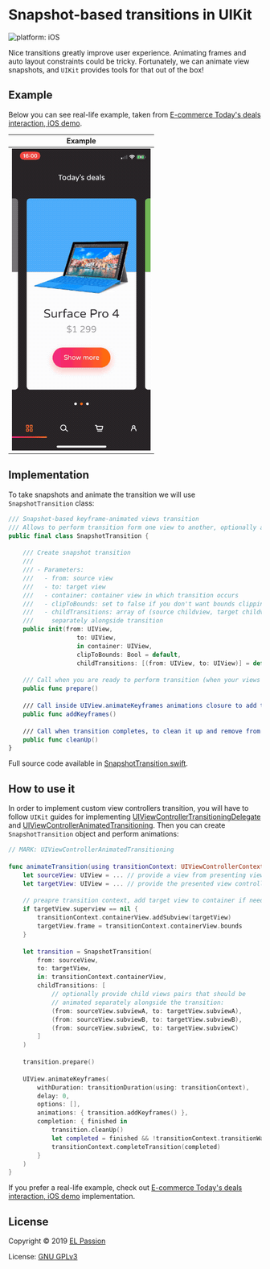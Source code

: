 # Snapshot-based transitions in UIKit

![platform: iOS](https://img.shields.io/badge/platform-iOS-blue.svg)

Nice transitions greatly improve user experience. Animating frames and auto layout constraints could be tricky. Fortunately, we can animate view snapshots, and `UIKit` provides tools for that out of the box!

## Example

Below you can see real-life example, taken from [E-commerce Today's deals interaction, iOS demo](https://github.com/elpassion/ecommerce-ios-demo).

|Example|
|:-:|
|![Preview](preview.gif)|

## Implementation

To take snapshots and animate the transition we will use `SnapshotTransition` class: 

```swift
/// Snapshot-based keyframe-animated views transition
/// Allows to perform transition form one view to another, optionally animating child views
public final class SnapshotTransition {

    /// Create snapshot transition
    ///
    /// - Parameters:
    ///   - from: source view
    ///   - to: target view
    ///   - container: container view in which transition occurs
    ///   - clipToBounds: set to false if you don't want bounds clipping
    ///   - childTransitions: array of (source childview, target childview) tuples that should be animated
    ///     separately alongside transition
    public init(from: UIView, 
    			   to: UIView, 
    			   in container: UIView, 
    			   clipToBounds: Bool = default, 
    			   childTransitions: [(from: UIView, to: UIView)] = default)

    /// Call when you are ready to perform transition (when your views are layed out etc.)
    public func prepare()

    /// Call inside UIView.animateKeyframes animations closure to add transition animation keyframes
    public func addKeyframes()

    /// Call when transition completes, to clean it up and remove from container view
    public func cleanUp()
}
```

Full source code available in [SnapshotTransition.swift](SnapshotTransition.swift).

## How to use it

In order to implement custom view controllers transition, you will have to follow `UIKit` guides for implementing [UIViewControllerTransitioningDelegate](https://developer.apple.com/documentation/uikit/uiviewcontrollertransitioningdelegate) and [UIViewControllerAnimatedTransitioning](https://developer.apple.com/documentation/uikit/uiviewcontrolleranimatedtransitioning). Then you can create `SnapshotTransition` object and perform animations:

```swift
// MARK: UIViewControllerAnimatedTransitioning

func animateTransition(using transitionContext: UIViewControllerContextTransitioning) {
    let sourceView: UIView = ... // provide a view from presenting view controller
    let targetView: UIView = ... // provide the presented view controller's view

    // preapre transition context, add target view to container if needed
    if targetView.superview == nil {
	    transitionContext.containerView.addSubview(targetView)
	    targetView.frame = transitionContext.containerView.bounds
    }
	
    let transition = SnapshotTransition(
        from: sourceView, 
        to: targetView,
        in: transitionContext.containerView,
        childTransitions: [
            // optionally provide child views pairs that should be 
            // animated separately alongside the transition:
            (from: sourceView.subviewA, to: targetView.subviewA),
            (from: sourceView.subviewB, to: targetView.subviewB),
            (from: sourceView.subviewC, to: targetView.subviewC)
        ]
    )

    transition.prepare()

    UIView.animateKeyframes(
        withDuration: transitionDuration(using: transitionContext),
        delay: 0,
        options: [],
        animations: { transition.addKeyframes() },
        completion: { finished in
            transition.cleanUp()
            let completed = finished && !transitionContext.transitionWasCancelled
            transitionContext.completeTransition(completed)
        }
    )
}

```

If you prefer a real-life example, check out [E-commerce Today's deals interaction, iOS demo](https://github.com/elpassion/ecommerce-ios-demo) implementation.

## License

Copyright © 2019 [EL Passion](https://www.elpassion.com)

License: [GNU GPLv3](../LICENSE)